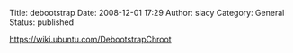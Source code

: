 Title: debootstrap
Date: 2008-12-01 17:29
Author: slacy
Category: General
Status: published

https://wiki.ubuntu.com/DebootstrapChroot

